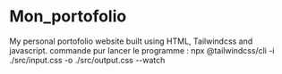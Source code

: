# Mon_portofolio
My personal portofolio website built using HTML, Tailwindcss and javascript.
commande pur lancer le programme : npx @tailwindcss/cli -i ./src/input.css -o ./src/output.css --watch